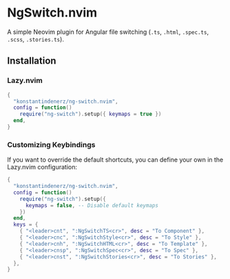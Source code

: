 # NgSwitch.nvim

A simple Neovim plugin for Angular file switching (`.ts`, `.html`, `.spec.ts`, `.scss`, `.stories.ts`).

## Installation

### Lazy.nvim

```lua
{
  "konstantindenerz/ng-switch.nvim",
  config = function()
    require("ng-switch").setup({ keymaps = true })
  end,
}
```

### Customizing Keybindings

If you want to override the default shortcuts, you can define your own in the Lazy.nvim configuration:

```lua
{
  "konstantindenerz/ng-switch.nvim",
  config = function()
    require("ng-switch").setup({
      keymaps = false, -- Disable default keymaps
    })
  end,
  keys = {
    { "<leader>cnt", ":NgSwitchTS<cr>", desc = "To Component" },
    { "<leader>cnc", ":NgSwitchStyle<cr>", desc = "To Style" },
    { "<leader>cnh", ":NgSwitchHTML<cr>", desc = "To Template" },
    { "<leader>cnsp", ":NgSwitchSpec<cr>", desc = "To Spec" },
    { "<leader>cnst", ":NgSwitchStories<cr>", desc = "To Stories" },
  },
}
```

